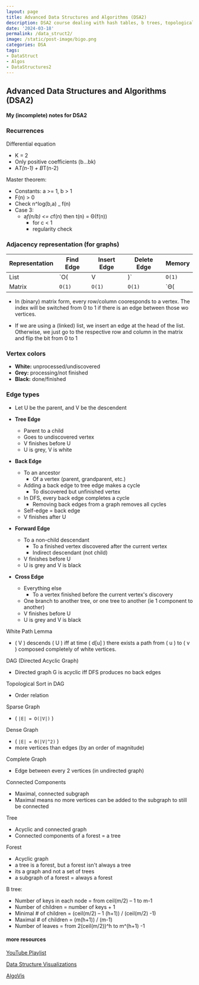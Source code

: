 ```yaml
---
layout: page
title: Advanced Data Structures and Algorithms (DSA2)
description: DSA2 course dealing with hash tables, b trees, topological sort using dfs, etc.  
date: '2024-03-18'
permalink: /data_struct2/
image: /static/post-image/bigo.png
categories: DSA
tags:
- DataStruct
- Algos
- DataStructures2
---
```


## Advanced Data Structures and Algorithms (DSA2)

#### My (incomplete) notes for DSA2 

### Recurrences 

Differential equation
- K = 2
- Only positive coefficients (b…bk)
- A*T(n-1) + B*T(n-2)

Master theorem:
- Constants: a >= 1, b > 1
- F(n) > 0 
- Check n^log(b,a) _ f(n)
- Case 3: 
  - a*f(n/b) <= c*f(n) then t(n) = Θ(f(n))
    - for c < 1
    - regularity check 


### Adjacency representation (for graphs)

| Representation | Find Edge | Insert Edge | Delete Edge | Memory     |
| -------------- | --------- | ----------- | ----------- | ---------- |
| List           | `O(|V|)`    | `O(1)`        | `O(|V|)`      | `Θ(|V|+|E|)` |
| Matrix         | `O(1)`      | `O(1)`        | `O(1)`        | `Θ(|V|^2)`   |

- In (binary) matrix form, every row/column cooresponds to a vertex. The index will be switched from 0 to 1 if there is an edge between those wo vertices. 

- If we are using a (linked) list, we insert an edge at the head of the list. Otherwise, we just go to the respective row and column in the matrix and flip the bit from 0 to 1

### Vertex colors

- **White:** unprocessed/undiscovered
- **Grey:** processing/not finished
- **Black:** done/finished

### Edge types

- Let U be the parent, and V be the descendent 

- **Tree Edge**
  - Parent to a child
  - Goes to undiscovered vertex
  - V finishes before U
  - U is grey, V is white

- **Back Edge**
  - To an ancestor
    - Of a vertex (parent, grandparent, etc.)
  - Adding a back edge to tree edge makes a cycle
    - To discovered but unfinished vertex
  - In DFS, every back edge completes a cycle
    - Removing back edges from a graph removes all cycles
  - Self-edge = back edge
  - V finishes after U

- **Forward Edge**
  - To a non-child descendant
    - To a finished vertex discovered after the current vertex
    - Indirect descendant (not child)
  - V finishes before U
  - U is grey and V is black

- **Cross Edge**
  - Everything else
    - To a vertex finished before the current vertex's discovery
  - One branch to another tree, or one tree to another (ie 1 component to another)
  - V finishes before U
  - U is grey and V is black

White Path Lemma
- \( V \) descends \( U \) iff at time \( d[u] \) there exists a path from \( u \) to \( v \) composed completely of white vertices.

DAG (Directed Acyclic Graph)
- Directed graph G is acyclic iff DFS produces no back edges

Topological Sort in DAG
- Order relation

Sparse Graph
- \( `|E| = O(|V|)` \)

Dense Graph
- \( `|E| = Θ(|V|^2)` \)
- more vertices than edges (by an order of magnitude)

Complete Graph
- Edge between every 2 vertices (in undirected graph)

Connected Components
- Maximal, connected subgraph
- Maximal means no more vertices can be added to the subgraph to still be connected 

Tree
- Acyclic and connected graph
- Connected components of a forest = a tree

Forest
- Acyclic graph
- a tree is a forest, but a forest isn't always a tree 
- its a graph and not a set of trees 
- a subgraph of a forest = always a forest

B tree:
- Number of keys in each node = from ceil(m/2) – 1 to m-1 
- Number of children = number of keys + 1
- Minimal # of children = (ceil(m/2) – 1 (h+1)) / (ceil(m/2) -1)
- Maximal # of children = (m(h+1)) / (m-1)
- Number of leaves = from 2(ceil(m/2))^h to m^(h+1) -1 


#### more resources

[YouTube Playlist](https://www.youtube.com/playlist?list=PL9DdgseuDZgI4iVxPbjXJy4bMG-8DILVq)

[Data Structure Visualizations](https://www.cs.usfca.edu/~galles/visualization/Algorithms.html)

[AlgoVis](https://visualgo.net/en)